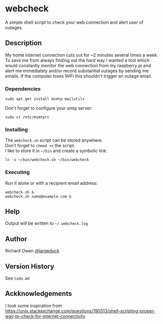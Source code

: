# webcheck

A simple shell script to check your web connection and alert user of outages.

## Description

My home internet connection cuts out for ~2 minutes several times a week.  To save me from always
finding out the hard way I wanted a tool which would constantly monitor the web connection from
my raspberry pi and alert me immediately and/or record substantial outages by sending me emails.
If the computer loses WiFi this shouldn't trigger an outage email.

### Dependencies

```
sudo apt-get install msmtp mailutils 
```
Don't forget to configure your smtp server:
```
sudo vi /etc/msmtprc
```

### Installing

The `webcheck.sh` script can be stored anywhere.  
Don't forget to `chmod +x` the script.  
I like to store it in `~/bin` and create a symbolic link:
```
ln -s ~/bin/webcheck.sh ~/bin/webcheck
```

### Executing

Run it alone or with a recipient email address:

```
webcheck.sh &
webcheck.sh name@example.com &
```

## Help

Output will be written to `~/.webcheck.log`

## Author

Richard Owen
[@largeduck](https://twitter.com/largeduck)

## Version History

See `todo.md`

## Ackknowledgements

I took some inspiration from  
https://unix.stackexchange.com/questions/190513/shell-scripting-proper-way-to-check-for-internet-connectivity
